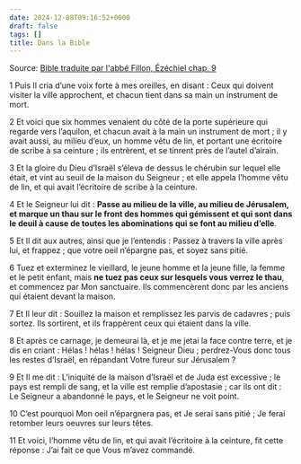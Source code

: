 ```yaml
---
date: 2024-12-08T09:16:52+0000
draft: false
tags: []
title: Dans la Bible
---
```




Source: [Bible traduite par l'abbé Fillon, Ézéchiel chap. 9](https://www.recatho.com/sainte-bible/fillion/livre-du-prophete-ezechiel)

1 Puis Il cria d’une voix forte à mes oreilles, en disant : Ceux qui doivent visiter la ville approchent, et chacun tient dans sa main un instrument de mort.

2 Et voici que six hommes venaient du côté de la porte supérieure qui regarde vers l’aquilon, et chacun avait à la main un instrument de mort ; il y avait aussi, au milieu d’eux, un homme vêtu de lin, et portant une écritoire de scribe à sa ceinture ; ils entrèrent, et se tinrent près de l’autel d’airain.
 
3 Et la gloire du Dieu d’Israël s’éleva de dessus le chérubin sur lequel elle était, et vint au seuil de la maison du Seigneur ; et elle appela l’homme vêtu de lin, et qui avait l’écritoire de scribe à la ceinture.
 
4 Et le Seigneur lui dit : **Passe au milieu de la ville, au milieu de Jérusalem, et marque un thau sur le front des hommes qui gémissent et qui sont dans le deuil à cause de toutes les abominations qui se font au milieu d’elle**.
 
5 Et Il dit aux autres, ainsi que je l’entendis : Passez à travers la ville après lui, et frappez ; que votre oeil n’épargne pas, et soyez sans pitié.

6 Tuez et exterminez le vieillard, le jeune homme et la jeune fille, la femme et le petit enfant, mais **ne tuez pas ceux sur lesquels vous verrez le thau**, et commencez par Mon sanctuaire. Ils commencèrent donc par les anciens qui étaient devant la maison.

7 Et Il leur dit : Souillez la maison et remplissez les parvis de cadavres ; puis sortez. Ils sortirent, et ils frappèrent ceux qui étaient dans la ville.

8 Et après ce carnage, je demeurai là, et je me jetai la face contre terre, et je dis en criant : Hélas ! hélas ! hélas ! Seigneur Dieu ; perdrez-Vous donc tous les restes d’Israël, en répandant Votre fureur sur Jérusalem ?

9 Et Il me dit : L’iniquité de la maison d’Israël et de Juda est excessive ; le pays est rempli de sang, et la ville est remplie d’apostasie ; car ils ont dit : Le Seigneur a abandonné le pays, et le Seigneur ne voit point.

10 C’est pourquoi Mon oeil n’épargnera pas, et Je serai sans pitié ; Je ferai retomber leurs oeuvres sur leurs têtes.
 
11 Et voici, l’homme vêtu de lin, et qui avait l’écritoire à la ceinture, fit cette réponse : J’ai fait ce que Vous m’avez commandé.


